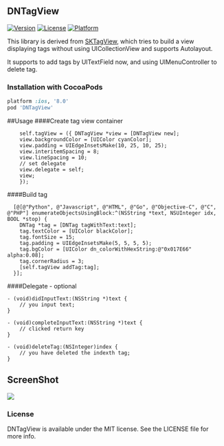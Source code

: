 ## DNTagView

[![Version](https://img.shields.io/cocoapods/v/DNTagView.svg?style=flat-square)](http://cocoadocs.org/docsets/DNTagView)
[![License](https://img.shields.io/cocoapods/l/DNTagView.svg?style=flat-square)](http://cocoadocs.org/docsets/DNTagView)
[![Platform](https://img.shields.io/cocoapods/p/DNTagView.svg?style=flat-square)](http://cocoadocs.org/docsets/DNTagView)

This library is derived from [SKTagView](https://github.com/zsk425/SKTagView), which tries to build a view displaying tags without using UICollectionView and supports Autolayout.

It supports to add tags by UITextField now, and using UIMenuController to delete tag.

### Installation with CocoaPods

```ruby
platform :ios, '8.0'
pod 'DNTagView'
```

##Usage
####Create tag view container

```objc
	self.tagView = ({ DNTagView *view = [DNTagView new];
    view.backgroundColor = [UIColor cyanColor];
    view.padding = UIEdgeInsetsMake(10, 25, 10, 25);
    view.interitemSpacing = 8;
    view.lineSpacing = 10;
    // set delegate
    view.delegate = self;
    view;
    });
```

####Build tag

```
  [@[@"Python", @"Javascript", @"HTML", @"Go", @"Objective-C", @"C", @"PHP"] enumerateObjectsUsingBlock:^(NSString *text, NSUInteger idx, BOOL *stop) {
    DNTag *tag = [DNTag tagWithText:text];
    tag.textColor = [UIColor blackColor];
    tag.fontSize = 15;
    tag.padding = UIEdgeInsetsMake(5, 5, 5, 5);
    tag.bgColor = [UIColor dn_colorWithHexString:@"0x017E66" alpha:0.08];
    tag.cornerRadius = 3;
    [self.tagView addTag:tag];
  }];
```

####Delegate - optional
``` objc
- (void)didInputText:(NSString *)text {
    // you input text;
}

- (void)completeInputText:(NSString *)text {
	// clicked return key 
}

- (void)deleteTag:(NSInteger)index {
    // you have deleted the indexth tag;
}
```

## ScreenShot

![](https://raw.githubusercontent.com/dawnnnnn/DNTagView/master/screenshots/screenshot.gif)

### License

DNTagView is available under the MIT license. See the LICENSE file for more info.
